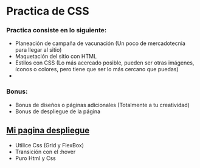 # Practica de CSS
### Practica consiste en lo siguiente:
- Planeación de campaña de vacunación (Un poco de mercadotecnia para llegar al sitio)
- Maquetación del sitio con HTML
- Estilos con CSS (Lo más acercado posible, pueden ser otras imágenes, íconos o colores, pero tiene que ser lo más cercano que puedas)
-
### Bonus:
- Bonus de diseños o páginas adicionales (Totalmente a tu creatividad)
- Bonus de despliegue de la página 


## [Mi pagina despliegue](https://alexgeovanni.github.io/Launch-X-Practicas/Fron-end/css/index.html)

- Utilice Css (Grid y FlexBox)
- Transición con el :hover
- Puro Html y Css 
